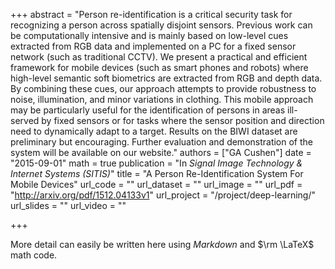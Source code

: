 +++
abstract = "Person re-identification is a critical security task for recognizing a person across spatially disjoint sensors. Previous work can be computationally intensive and is mainly based on low-level cues extracted from RGB data and implemented on a PC for a fixed sensor network (such as traditional CCTV). We present a practical and efficient framework for mobile devices (such as smart phones and robots) where high-level semantic soft biometrics are extracted from RGB and depth data. By combining these cues, our approach attempts to provide robustness to noise, illumination, and minor variations in clothing. This mobile approach may be particularly useful for the identification of persons in areas ill-served by fixed sensors or for tasks where the sensor position and direction need to dynamically adapt to a target. Results on the BIWI dataset are preliminary but encouraging. Further evaluation and demonstration of the system will be available on our website."
authors = ["GA Cushen"]
date = "2015-09-01"
math = true
publication = "In *Signal Image Technology & Internet Systems (SITIS)*"
title = "A Person Re-Identification System For Mobile Devices"
url_code = ""
url_dataset = ""
url_image = ""
url_pdf = "http://arxiv.org/pdf/1512.04133v1"
url_project = "/project/deep-learning/"
url_slides = ""
url_video = ""

+++

More detail can easily be written here using *Markdown* and $\rm \LaTeX$ math code.
